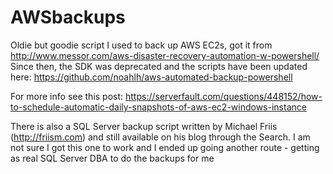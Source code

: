 # AWSbackups

Oldie but goodie script I used to back up AWS EC2s, got it from http://www.messor.com/aws-disaster-recovery-automation-w-powershell/
Since then, the SDK was deprecated and the scripts have been updated here: https://github.com/noahlh/aws-automated-backup-powershell

For more info see this post:
https://serverfault.com/questions/448152/how-to-schedule-automatic-daily-snapshots-of-aws-ec2-windows-instance

There is also a SQL Server backup script written by Michael Friis (http://friism.com) and still available on his blog through the Search. I am not sure I got this one to work and I ended up going another route - getting as real SQL Server DBA to do the backups for me
